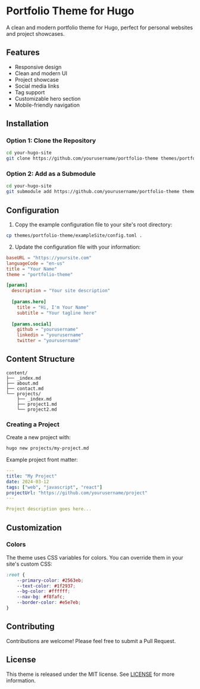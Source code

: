 # Portfolio Theme for Hugo

A clean and modern portfolio theme for Hugo, perfect for personal websites and project showcases.

## Features

- Responsive design
- Clean and modern UI
- Project showcase
- Social media links
- Tag support
- Customizable hero section
- Mobile-friendly navigation

## Installation

### Option 1: Clone the Repository

```bash
cd your-hugo-site
git clone https://github.com/yourusername/portfolio-theme themes/portfolio-theme
```

### Option 2: Add as a Submodule

```bash
cd your-hugo-site
git submodule add https://github.com/yourusername/portfolio-theme themes/portfolio-theme
```

## Configuration

1. Copy the example configuration file to your site's root directory:

```bash
cp themes/portfolio-theme/exampleSite/config.toml .
```

2. Update the configuration file with your information:

```toml
baseURL = "https://yoursite.com"
languageCode = "en-us"
title = "Your Name"
theme = "portfolio-theme"

[params]
  description = "Your site description"
  
  [params.hero]
    title = "Hi, I'm Your Name"
    subtitle = "Your tagline here"
  
  [params.social]
    github = "yourusername"
    linkedin = "yourusername"
    twitter = "yourusername"
```

## Content Structure

```
content/
├── _index.md
├── about.md
├── contact.md
└── projects/
    ├── _index.md
    ├── project1.md
    └── project2.md
```

### Creating a Project

Create a new project with:

```bash
hugo new projects/my-project.md
```

Example project front matter:

```yaml
---
title: "My Project"
date: 2024-03-12
tags: ["web", "javascript", "react"]
projectUrl: "https://github.com/yourusername/project"
---

Project description goes here...
```

## Customization

### Colors

The theme uses CSS variables for colors. You can override them in your site's custom CSS:

```css
:root {
    --primary-color: #2563eb;
    --text-color: #1f2937;
    --bg-color: #ffffff;
    --nav-bg: #f8fafc;
    --border-color: #e5e7eb;
}
```

## Contributing

Contributions are welcome! Please feel free to submit a Pull Request.

## License

This theme is released under the MIT license. See [LICENSE](LICENSE) for more information. 